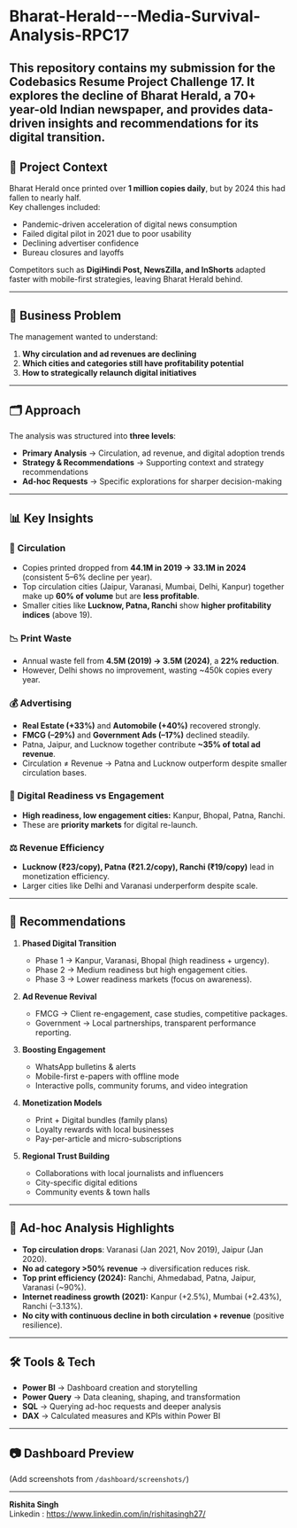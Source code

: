 # Bharat-Herald---Media-Survival-Analysis-RPC17
This repository contains my submission for the **Codebasics Resume Project Challenge 17**.   It explores the decline of Bharat Herald, a 70+ year-old Indian newspaper, and provides data-driven insights and recommendations for its digital transition.  
---

## 📖 Project Context  

Bharat Herald once printed over **1 million copies daily**, but by 2024 this had fallen to nearly half.  
Key challenges included:  
- Pandemic-driven acceleration of digital news consumption  
- Failed digital pilot in 2021 due to poor usability  
- Declining advertiser confidence  
- Bureau closures and layoffs  

Competitors such as **DigiHindi Post, NewsZilla, and InShorts** adapted faster with mobile-first strategies, leaving Bharat Herald behind.  

---

## 🎯 Business Problem  

The management wanted to understand:  
1. **Why circulation and ad revenues are declining**  
2. **Which cities and categories still have profitability potential**  
3. **How to strategically relaunch digital initiatives**  

---

## 🗂️ Approach  

The analysis was structured into **three levels**:  

- **Primary Analysis** → Circulation, ad revenue, and digital adoption trends  
- **Strategy & Recommendations** → Supporting context and strategy recommendations  
- **Ad-hoc Requests** → Specific explorations for sharper decision-making  

---

## 📊 Key Insights  

### 📰 Circulation  
- Copies printed dropped from **44.1M in 2019 → 33.1M in 2024** (consistent 5–6% decline per year).  
- Top circulation cities (Jaipur, Varanasi, Mumbai, Delhi, Kanpur) together make up **60% of volume** but are **less profitable**.  
- Smaller cities like **Lucknow, Patna, Ranchi** show **higher profitability indices** (above 19).  

### 📉 Print Waste  
- Annual waste fell from **4.5M (2019) → 3.5M (2024)**, a **22% reduction**.  
- However, Delhi shows no improvement, wasting ~450k copies every year.  

### 💰 Advertising  
- **Real Estate (+33%)** and **Automobile (+40%)** recovered strongly.  
- **FMCG (–29%)** and **Government Ads (–17%)** declined steadily.  
- Patna, Jaipur, and Lucknow together contribute **~35% of total ad revenue**.  
- Circulation ≠ Revenue → Patna and Lucknow outperform despite smaller circulation bases.  

### 📱 Digital Readiness vs Engagement  
- **High readiness, low engagement cities:** Kanpur, Bhopal, Patna, Ranchi.  
- These are **priority markets** for digital re-launch.  

### ⚖️ Revenue Efficiency  
- **Lucknow (₹23/copy), Patna (₹21.2/copy), Ranchi (₹19/copy)** lead in monetization efficiency.  
- Larger cities like Delhi and Varanasi underperform despite scale.  

---

## 🚀 Recommendations  

1. **Phased Digital Transition**  
   - Phase 1 → Kanpur, Varanasi, Bhopal (high readiness + urgency).  
   - Phase 2 → Medium readiness but high engagement cities.  
   - Phase 3 → Lower readiness markets (focus on awareness).  

2. **Ad Revenue Revival**  
   - FMCG → Client re-engagement, case studies, competitive packages.  
   - Government → Local partnerships, transparent performance reporting.  

3. **Boosting Engagement**  
   - WhatsApp bulletins & alerts  
   - Mobile-first e-papers with offline mode  
   - Interactive polls, community forums, and video integration  

4. **Monetization Models**  
   - Print + Digital bundles (family plans)  
   - Loyalty rewards with local businesses  
   - Pay-per-article and micro-subscriptions  

5. **Regional Trust Building**  
   - Collaborations with local journalists and influencers  
   - City-specific digital editions  
   - Community events & town halls  

---

## 📌 Ad-hoc Analysis Highlights  

- **Top circulation drops**: Varanasi (Jan 2021, Nov 2019), Jaipur (Jan 2020).  
- **No ad category >50% revenue** → diversification reduces risk.  
- **Top print efficiency (2024):** Ranchi, Ahmedabad, Patna, Jaipur, Varanasi (~90%).  
- **Internet readiness growth (2021):** Kanpur (+2.5%), Mumbai (+2.43%), Ranchi (–3.13%).  
- **No city with continuous decline in both circulation + revenue** (positive resilience).  

---

## 🛠️ Tools & Tech  

- **Power BI** → Dashboard creation and storytelling  
- **Power Query** → Data cleaning, shaping, and transformation  
- **SQL** → Querying ad-hoc requests and deeper analysis   
- **DAX** → Calculated measures and KPIs within Power BI  

---

## 📷 Dashboard Preview  

(Add screenshots from `/dashboard/screenshots/`)  

---

**Rishita Singh**  
Linkedin : https://www.linkedin.com/in/rishitasingh27/

